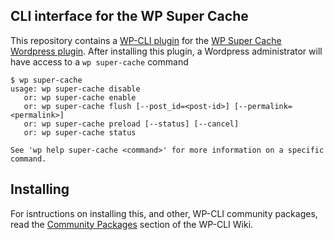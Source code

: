 CLI interface for the WP Super Cache
--------------------------------------------------
This repository contains a [WP-CLI plugin](https://github.com/wp-cli/wp-cli)  for the [WP Super Cache Wordpress plugin](https://wordpress.org/plugins/wp-super-cache/).  After installing this plugin, a Wordpress administrator will have access to a `wp super-cache` command

    $ wp super-cache
    usage: wp super-cache disable 
       or: wp super-cache enable 
       or: wp super-cache flush [--post_id=<post-id>] [--permalink=<permalink>]
       or: wp super-cache preload [--status] [--cancel]
       or: wp super-cache status 
    
    See 'wp help super-cache <command>' for more information on a specific command.

Installing
--------------------------------------------------
For isntructions on installing this, and other, WP-CLI community packages, read the [Community Packages](https://github.com/wp-cli/wp-cli/wiki/Community-Packages) section of the WP-CLI Wiki.
